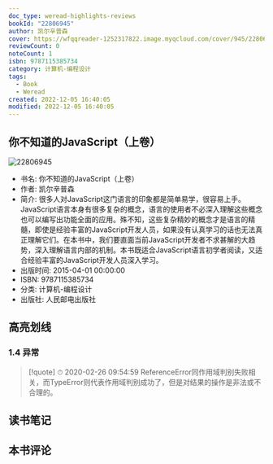 ```yaml
---
doc_type: weread-highlights-reviews
bookId: "22806945"
author: 凯尔辛普森
cover: https://wfqqreader-1252317822.image.myqcloud.com/cover/945/22806945/t7_22806945.jpg
reviewCount: 0
noteCount: 1
isbn: 9787115385734
category: 计算机-编程设计
tags:
  - Book
  - Weread
created: 2022-12-05 16:40:05
modified: 2022-12-05 16:40:05
---
```


## 你不知道的JavaScript（上卷）

![22806945](https://wfqqreader-1252317822.image.myqcloud.com/cover/945/22806945/t7_22806945.jpg)
- 书名: 你不知道的JavaScript（上卷）
- 作者: 凯尔辛普森
- 简介: 很多人对JavaScript这门语言的印象都是简单易学，很容易上手。JavaScript语言本身有很多复杂的概念，语言的使用者不必深入理解这些概念也可以编写出功能全面的应用。殊不知，这些复杂精妙的概念才是语言的精髓，即使是经验丰富的JavaScript开发人员，如果没有认真学习的话也无法真正理解它们。在本书中，我们要直面当前JavaScript开发者不求甚解的大趋势，深入理解语言内部的机制。本书既适合JavaScript语言初学者阅读，又适合经验丰富的JavaScript开发人员深入学习。
- 出版时间: 2015-04-01 00:00:00
- ISBN: 9787115385734
- 分类: 计算机-编程设计
- 出版社: 人民邮电出版社

## 高亮划线

### 1.4 异常


> [!quote] ⏱ 2020-02-26 09:54:59
> ReferenceError同作用域判别失败相关，而TypeError则代表作用域判别成功了，但是对结果的操作是非法或不合理的。
 



## 读书笔记


## 本书评论

